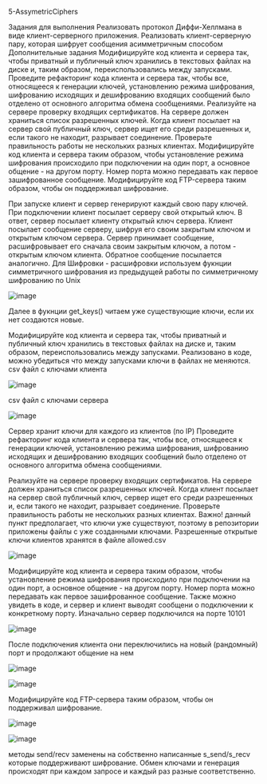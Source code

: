 5-AssymetricCiphers

Задания для выполнения Реализовать протокол Диффи-Хеллмана в виде клиент-серверного приложения. Реализовать клиент-серверную пару, которая шифрует сообщения асимметричным способом Дополнительные задания Модифицируйте код клиента и сервера так, чтобы приватный и публичный ключ хранились в текстовых файлах на диске и, таким образом, переиспользовались между запусками. Проведите рефакторинг кода клиента и сервера так, чтобы все, относящееся к генерации ключей, установлению режима шифрования, шифрованию исходящих и дешифрованию входящих сообщений было отделено от основного алгоритма обмена сообщениями. Реализуйте на сервере проверку входящих сертификатов. На сервере должен храниться список разрешенных ключей. Когда клиент посылает на сервер свой публичный ключ, сервер ищет его среди разрешенных и, если такого не находит, разрывает соединение. Проверьте правильность работы не нескольких разных клиентах. Модифицируйте код клиента и сервера таким образом, чтобы установление режима шифрования происходило при подключении на один порт, а основное общение - на другом порту. Номер порта можно передавать как первое зашифрованное сообщение. Модифицируйте код FTP-сервера таким образом, чтобы он поддерживал шифрование.

При запуске клиент и сервер генерируют каждый свою пару ключей. При подключении клиент посылает серверу свой открытый ключ. В ответ, сервер посылает клиенту открытый ключ сервера. Клиент посылает сообщение серверу, шифруя его своим закрытым ключом и открытым ключом сервера. Сервер принимает сообщение, расшифровывает его сначала своим закрытым ключом, а потом - открытым ключом клиента. Обратное сообщение посылается аналогично. Для Шифровки - расшифровки используем фукнции симметричного шифрования из предыдущей работы по симметричному шифрованию по Unix

![image](Aspose.Words.6a968c65-3539-47b9-96cc-c83a8d26aa46.001.png)

Далее в фукнции get\_keys() читаем уже существующие ключи, если их нет создаются новые.

Модифицируйте код клиента и сервера так, чтобы приватный и публичный ключ хранились в текстовых файлах на диске и, таким образом, переиспользовались между запусками. Реализовано в коде, можно убедиться что между запусками ключи в файлах не меняются. csv файл с ключами клиента

![image](Aspose.Words.6a968c65-3539-47b9-96cc-c83a8d26aa46.002.png)

csv файл с ключами сервера

![image](Aspose.Words.6a968c65-3539-47b9-96cc-c83a8d26aa46.003.png)

Сервер хранит ключи для каждого из клиентов (по IP) Проведите рефакторинг кода клиента и сервера так, чтобы все, относящееся к генерации ключей, установлению режима шифрования, шифрованию исходящих и дешифрованию входящих сообщений было отделено от основного алгоритма обмена сообщениями.


Реализуйте на сервере проверку входящих сертификатов. На сервере должен храниться список разрешенных ключей. Когда клиент посылает на сервер свой публичный ключ, сервер ищет его среди разрешенных и, если такого не находит, разрывает соединение. Проверьте правильность работы не нескольких разных клиентах. Важно! данный пункт предполагает, что ключи уже существуют, поэтому в репозитории приложены файлы с уже созданными ключами. Разрешенные открытые ключи клиентов хранятся в файле allowed.csv

![image](Aspose.Words.6a968c65-3539-47b9-96cc-c83a8d26aa46.006.png)

Модифицируйте код клиента и сервера таким образом, чтобы установление режима шифрования происходило при подключении на один порт, а основное общение - на другом порту. Номер порта можно передавать как первое зашифрованное сообщение. Также можно увидеть в коде, и сервер и клиент выводят сообщени о подключении к конкретному порту. Изначально сервер подключился на порте 10101

![image](Aspose.Words.6a968c65-3539-47b9-96cc-c83a8d26aa46.007.png)

После подключения клиента они переключились на новый (рандомный) порт и продолжают общение на нем

![image](Aspose.Words.6a968c65-3539-47b9-96cc-c83a8d26aa46.008.png)

![image](Aspose.Words.6a968c65-3539-47b9-96cc-c83a8d26aa46.009.png)

Модифицируйте код FTP-сервера таким образом, чтобы он поддерживал шифрование.

![image](Aspose.Words.6a968c65-3539-47b9-96cc-c83a8d26aa46.010.png)

![image](Aspose.Words.6a968c65-3539-47b9-96cc-c83a8d26aa46.011.png)

методы send/recv заменены на собственно написанные s\_send/s\_recv которые поддерживают шифрование. Обмен ключами и генерация происходят при каждом запросе и каждый раз разные соответственно.

